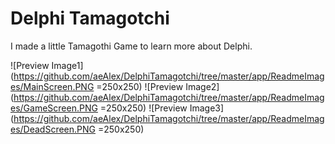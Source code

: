 # Delphi Tamagotchi

I made a little Tamagothi Game to learn more about Delphi.

![Preview Image1](https://github.com/aeAlex/DelphiTamagotchi/tree/master/app/ReadmeImages/MainScreen.PNG =250x250)
![Preview Image2](https://github.com/aeAlex/DelphiTamagotchi/tree/master/app/ReadmeImages/GameScreen.PNG =250x250)
![Preview Image3](https://github.com/aeAlex/DelphiTamagotchi/tree/master/app/ReadmeImages/DeadScreen.PNG =250x250)
